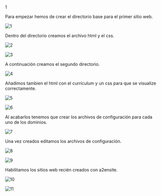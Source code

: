 1

Para empezar hemos de crear el directorio base para el primer sitio web.

![1](https://github.com/PabloEspinosaCastillo/despliegue-de-aplicaciones-web/assets/144775391/58eaff1e-f22a-4eb4-b8d4-120376854504)

Dentro del directorio creamos el archivo html y el css.

![2](https://github.com/PabloEspinosaCastillo/despliegue-de-aplicaciones-web/assets/144775391/ee542700-cd7a-4a56-8dcf-face2ce99630)

![3](https://github.com/PabloEspinosaCastillo/despliegue-de-aplicaciones-web/assets/144775391/119ea338-cdee-4068-8e41-f76aba0601f3)

A continuación creamos el segundo directorio.

![4](https://github.com/PabloEspinosaCastillo/despliegue-de-aplicaciones-web/assets/144775391/f3ab1b0b-aea7-4689-a028-f3a25e0d76dc)

Añadimos tambien el html con el currículum y un css para que se visualize correctamente.

![5](https://github.com/PabloEspinosaCastillo/despliegue-de-aplicaciones-web/assets/144775391/141a000d-9e46-444b-b698-a686d118b937)

![6](https://github.com/PabloEspinosaCastillo/despliegue-de-aplicaciones-web/assets/144775391/1fade8bf-5f32-40d0-8d3f-958f970616fe)

Al acabarlos tenemos que crear los archivos de configuración para cada uno de los dominios.

![7](https://github.com/PabloEspinosaCastillo/despliegue-de-aplicaciones-web/assets/144775391/014920b5-3b3f-4673-a10c-97486ea0645a)

Una vez creados editamos los archivos de configuración.

![8](https://github.com/PabloEspinosaCastillo/despliegue-de-aplicaciones-web/assets/144775391/fc68d71e-87d7-48e9-99c8-4ed1f51aac74)

![9](https://github.com/PabloEspinosaCastillo/despliegue-de-aplicaciones-web/assets/144775391/66593027-b2b9-48d9-9089-00f13ecbd08f)

Habilitamos los sitios web recién creados con a2ensite.

![10](https://github.com/PabloEspinosaCastillo/despliegue-de-aplicaciones-web/assets/144775391/850f387d-7cf9-48d6-892e-8c5923cedb88)

![11](https://github.com/PabloEspinosaCastillo/despliegue-de-aplicaciones-web/assets/144775391/3f7d4e38-e947-4304-a080-e403b36efe54)





